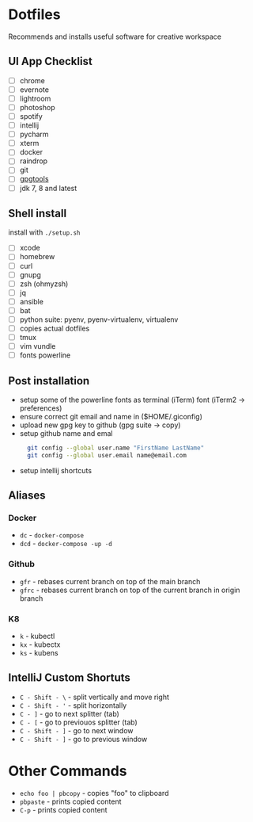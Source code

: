 # Dotfiles

Recommends and installs useful software for creative workspace

## UI App Checklist
  - [ ] chrome
  - [ ] evernote
  - [ ] lightroom
  - [ ] photoshop
  - [ ] spotify
  - [ ] intellij
  - [ ] pycharm
  - [ ] xterm
  - [ ] docker
  - [ ] raindrop
  - [ ] git 
  - [ ] [gpgtools](https://gpgtools.org/)
  - [ ] jdk 7, 8 and latest

## Shell install
  install with `./setup.sh`

  - [ ] xcode
  - [ ] homebrew
  - [ ] curl
  - [ ] gnupg
  - [ ] zsh (ohmyzsh)
  - [ ] jq
  - [ ] ansible
  - [ ] bat
  - [ ] python suite: pyenv, pyenv-virtualenv, virtualenv
  - [ ] copies actual dotfiles
  - [ ] tmux
  - [ ] vim vundle
  - [ ] fonts powerline

## Post installation
  - setup some of the powerline fonts as terminal (iTerm) font (iTerm2 -> preferences)
  - ensure correct git email and name in ($HOME/.giconfig)
  - upload new gpg key to github (gpg suite -> copy)
  - setup github name and emal
    ```zsh
      git config --global user.name "FirstName LastName"
      git config --global user.email name@email.com
    ```
  - setup intellij shortcuts

## Aliases

### Docker
  - `dc`  - `docker-compose`
  - `dcd` - `docker-compose -up -d`

### Github
  - `gfr`  - rebases current branch on top of the main branch
  - `gfrc` - rebases current branch on top of the current branch in origin branch

### K8
  - `k`  - kubectl
  - `kx` - kubectx
  - `ks` - kubens


## IntelliJ Custom Shortuts
  - `C - Shift - \` - split vertically and move right
  - `C - Shift - '` - split horizontally
  - `C - ]`         - go to next splitter (tab)
  - `C - [`         - go to previouos splitter (tab)
  - `C - Shift - ]` - go to next window
  - `C - Shift - ]` - go to previous window

# Other Commands

- `echo foo | pbcopy` - copies "foo" to clipboard
- `pbpaste` - prints copied content
- `C-p` - prints copied content

